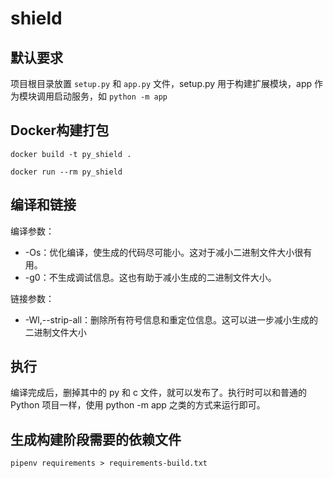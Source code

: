 # shield

## 默认要求

项目根目录放置 `setup.py` 和 `app.py` 文件，setup.py 用于构建扩展模块，app 作为模块调用启动服务，如 `python -m app`


## Docker构建打包

```
docker build -t py_shield .

docker run --rm py_shield
```

## 编译和链接

编译参数：

* -Os：优化编译，使生成的代码尽可能小。这对于减小二进制文件大小很有用。
* -g0：不生成调试信息。这也有助于减小生成的二进制文件大小。


链接参数：

* -Wl,--strip-all：删除所有符号信息和重定位信息。这可以进一步减小生成的二进制文件大小

## 执行

编译完成后，删掉其中的 py 和 c 文件，就可以发布了。执行时可以和普通的 Python 项目一样，使用 python -m app 之类的方式来运行即可。


## 生成构建阶段需要的依赖文件

```
pipenv requirements > requirements-build.txt
```